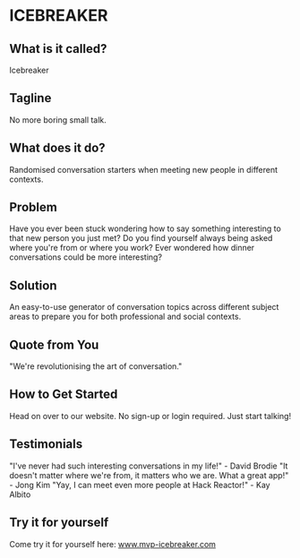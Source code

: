 # ICEBREAKER #

<!-- 
> This material was originally posted [here](http://www.quora.com/What-is-Amazons-approach-to-product-development-and-product-management). It is reproduced here for posterities sake.

There is an approach called "working backwards" that is widely used at Amazon. They work backwards from the customer, rather than starting with an idea for a product and trying to bolt customers onto it. While working backwards can be applied to any specific product decision, using this approach is especially important when developing new products or features.

For new initiatives a product manager typically starts by writing an internal press release announcing the finished product. The target audience for the press release is the new/updated product's customers, which can be retail customers or internal users of a tool or technology. Internal press releases are centered around the customer problem, how current solutions (internal or external) fail, and how the new product will blow away existing solutions.

If the benefits listed don't sound very interesting or exciting to customers, then perhaps they're not (and shouldn't be built). Instead, the product manager should keep iterating on the press release until they've come up with benefits that actually sound like benefits. Iterating on a press release is a lot less expensive than iterating on the product itself (and quicker!).

If the press release is more than a page and a half, it is probably too long. Keep it simple. 3-4 sentences for most paragraphs. Cut out the fat. Don't make it into a spec. You can accompany the press release with a FAQ that answers all of the other business or execution questions so the press release can stay focused on what the customer gets. My rule of thumb is that if the press release is hard to write, then the product is probably going to suck. Keep working at it until the outline for each paragraph flows. 

Oh, and I also like to write press-releases in what I call "Oprah-speak" for mainstream consumer products. Imagine you're sitting on Oprah's couch and have just explained the product to her, and then you listen as she explains it to her audience. That's "Oprah-speak", not "Geek-speak".

Once the project moves into development, the press release can be used as a touchstone; a guiding light. The product team can ask themselves, "Are we building what is in the press release?" If they find they're spending time building things that aren't in the press release (overbuilding), they need to ask themselves why. This keeps product development focused on achieving the customer benefits and not building extraneous stuff that takes longer to build, takes resources to maintain, and doesn't provide real customer benefit (at least not enough to warrant inclusion in the press release).
 -->
 
## What is it called? ##
  Icebreaker

## Tagline ##
  No more boring small talk.

## What does it do? ##
  Randomised conversation starters when meeting new people in different contexts. 

## Problem ##
  Have you ever been stuck wondering how to say something interesting to that new person you just met? Do you find yourself always being asked where you're from or where you work? Ever wondered how dinner conversations could be more interesting?

## Solution ##
  An easy-to-use generator of conversation topics across different subject areas to prepare you for both professional and social contexts.

## Quote from You ##
  "We're revolutionising the art of conversation."

## How to Get Started ##
  Head on over to our website. No sign-up or login required. Just start talking!

## Testimonials ##
  "I've never had such interesting conversations in my life!" - David Brodie
  "It doesn't matter where we're from, it matters who we are. What a great app!" - Jong Kim
  "Yay, I can meet even more people at Hack Reactor!" - Kay Albito

## Try it for yourself ##
  Come try it for yourself here: www.mvp-icebreaker.com

